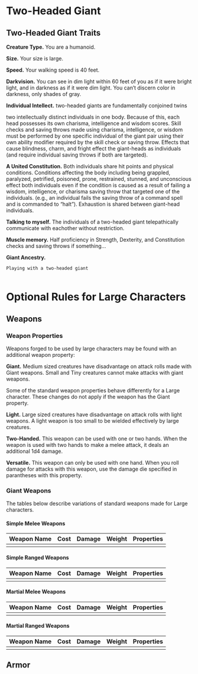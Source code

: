 # Two-Headed Giant

## Two-Headed Giant Traits

**Creature Type.** You are a humanoid.

**Size.** Your size is large. 

**Speed.** Your walking speed is 40 feet.

**Darkvision.** You can see in dim light within 60 feet of you as if it were bright light, and in darkness as if it were dim light. You can’t discern color in darkness, only shades of gray.

**Individual Intellect.** two-headed giants are fundamentally conjoined twins

two intellectually distinct individuals in one body. Because of this, each head possesses its own charisma, intelligence and wisdom scores. Skill checks and saving throws made using charisma, intelligence, or wisdom must be performed by one specific individual of the giant pair using their own ability modifier required by the skill check or saving throw. Effects that cause blindness, charm, and fright effect the giant-heads as individuals (and require individual saving throws if both are targeted).

**A United Constitution.** Both individuals share hit points and physical conditions. Conditions affecting the body including being grappled, paralyzed, petrified, poisoned, prone, restrained, stunned, and unconscious effect both individuals even if the condition is caused as a result of failing a wisdom, intelligence, or charisma saving throw that targeted one of the individuals. (e.g., an individual fails the saving throw of a command spell and is commanded to “halt”). Exhaustion is shared between giant-head individuals.

**Talking to myself.** The individuals of a two-headed giant telepathically communicate with eachother without restriction.

**Muscle memory.** Half proficiency in Strength, Dexterity, and Constitution checks and saving throws if something...

**Giant Ancestry.** 

```
Playing with a two-headed giant


```

# Optional Rules for Large Characters

## Weapons

### Weapon Properties

Weapons forged to be used by large characters may be found with an additional weapon property:

**Giant.** Medium sized creatures have disadvantage on attack rolls made with Giant weapons. Small and Tiny creatures cannot make attacks with giant weapons.

Some of the standard weapon properties behave differently for a Large character. These changes do not apply if the weapon has the Giant property.

**Light.** Large sized creatures have disadvantage on attack rolls with light weapons. A light weapon is too small to be wielded effectively by large creatures.

**Two-Handed.** This weapon can be used with one or two hands. When the weapon is used with two hands to make a melee attack, it deals an additional 1d4 damage.

**Versatile.** This weapon can only be used with one hand. When you roll damage for attacks with this weapon, use the damage die specified in parantheses with this property.


### Giant Weapons

The tables below describe variations of standard weapons made for Large characters.

#### Simple Melee Weapons

| Weapon Name | Cost | Damage | Weight | Properties |
|---|---|---|---|---|
|  |  |  |  |  |

#### Simple Ranged Weapons

| Weapon Name | Cost | Damage | Weight | Properties |
|---|---|---|---|---|
|  |  |  |  |  |

#### Martial Melee Weapons

| Weapon Name | Cost | Damage | Weight | Properties |
|---|---|---|---|---|
|  |  |  |  |  |

#### Martial Ranged Weapons

| Weapon Name | Cost | Damage | Weight | Properties |
|---|---|---|---|---|
|  |  |  |  |  |

## Armor